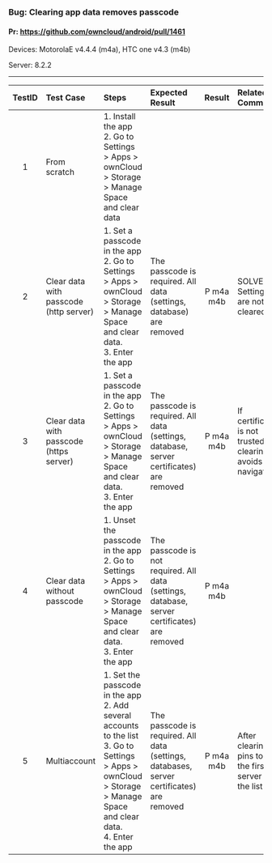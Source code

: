 ###  Bug: Clearing app data removes passcode 

#### Pr: https://github.com/owncloud/android/pull/1461

Devices: MotorolaE v4.4.4 (m4a), HTC one v4.3 (m4b)

Server: 8.2.2


---

 
TestID | Test Case | Steps | Expected Result | Result | Related Comment
:--------: | :------------- | :------------- | :-------------- | :-----: | :------
| 1 | From scratch | 1. Install the app <br>2. Go to Settings > Apps > ownCloud > Storage > Manage Space and clear data | 
| 2 | Clear data with passcode (http server)| 1. Set a passcode in the app<br>2. Go to Settings > Apps > ownCloud > Storage > Manage Space and clear data. <br> 3. Enter the app | The passcode is required. All data (settings, database) are removed | P m4a m4b | SOLVED: Settings are not cleared
| 3 | Clear data with passcode (https server)| 1. Set a passcode in the app<br>2. Go to Settings > Apps > ownCloud > Storage > Manage Space and clear data. <br> 3. Enter the app | The passcode is required. All data (settings, database, server certificates) are removed | P m4a m4b | If certificate is not trusted -> clearing avoids navigation
| 4 | Clear data without passcode   | 1. Unset the passcode in the app<br>2. Go to Settings > Apps > ownCloud > Storage > Manage Space and clear data.<br> 3. Enter the app | The passcode is not required. All data (settings, database, server certificates) are removed | P m4a m4b | 
| 5 | Multiaccount | 1. Set the passcode in the app<br>2. Add several accounts to the list<br>3. Go to Settings > Apps > ownCloud > Storage > Manage Space and clear data.<br> 4. Enter the app | The passcode is required. All data (settings, databases, server certificates) are removed | P m4a m4b | After clearing, pins to the first server in the list
